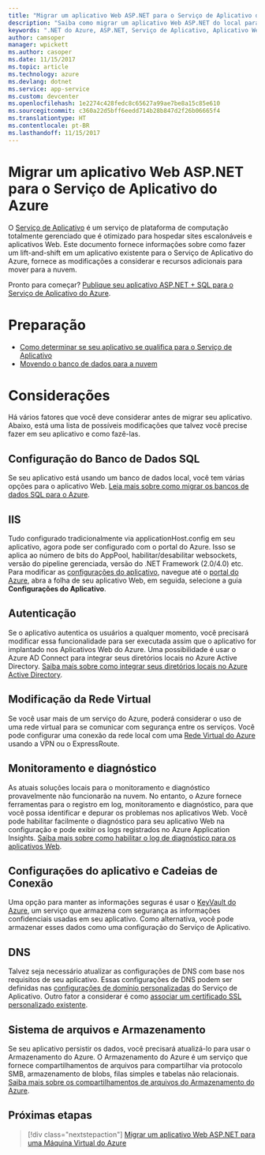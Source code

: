 ```yaml
---
title: "Migrar um aplicativo Web ASP.NET para o Serviço de Aplicativo do Azure"
description: "Saiba como migrar um aplicativo Web ASP.NET do local para o Serviço de Aplicativo do Azure."
keywords: ".NET do Azure, ASP.NET, Serviço de Aplicativo, Aplicativo Web, migrar, migração"
author: camsoper
manager: wpickett
ms.author: casoper
ms.date: 11/15/2017
ms.topic: article
ms.technology: azure
ms.devlang: dotnet
ms.service: app-service
ms.custom: devcenter
ms.openlocfilehash: 1e2274c428fedc8c65627a99ae7be8a15c85e610
ms.sourcegitcommit: c360a22d5bff6eedd714b28b847d2f26b06665f4
ms.translationtype: HT
ms.contentlocale: pt-BR
ms.lasthandoff: 11/15/2017
---
```

# <a name="migrate-an-aspnet-web-application-to-azure-app-service"></a>Migrar um aplicativo Web ASP.NET para o Serviço de Aplicativo do Azure

O [Serviço de Aplicativo](https://docs.microsoft.com/azure/app-service/app-service-web-overview#why-use-web-apps) é um serviço de plataforma de computação totalmente gerenciado que é otimizado para hospedar sites escalonáveis e aplicativos Web. Este documento fornece informações sobre como fazer um lift-and-shift em um aplicativo existente para o Serviço de Aplicativo do Azure, fornece as modificações a considerar e recursos adicionais para mover para a nuvem.

Pronto para começar? [Publique seu aplicativo ASP.NET + SQL para o Serviço de Aplicativo do Azure](https://go.microsoft.com/fwlink/?linkid=863214).

# <a name="preparation"></a>Preparação   
* [Como determinar se seu aplicativo se qualifica para o Serviço de Aplicativo](https://azure.microsoft.com/downloads/migration-assistant/)
* [Movendo o banco de dados para a nuvem](https://go.microsoft.com/fwlink/?linkid=863217)

# <a name="considerations"></a>Considerações
Há vários fatores que você deve considerar antes de migrar seu aplicativo. Abaixo, está uma lista de possíveis modificações que talvez você precise fazer em seu aplicativo e como fazê-las.

## <a name="sql-database-configuration"></a>Configuração do Banco de Dados SQL
Se seu aplicativo está usando um banco de dados local, você tem várias opções para o aplicativo Web. [Leia mais sobre como migrar os bancos de dados SQL para o Azure](https://go.microsoft.com/fwlink/?linkid=863217).

## <a name="iis"></a>IIS
Tudo configurado tradicionalmente via applicationHost.config em seu aplicativo, agora pode ser configurado com o portal do Azure. Isso se aplica ao número de bits do AppPool, habilitar/desabilitar websockets, versão do pipeline gerenciada, versão do .NET Framework (2.0/4.0) etc. Para modificar as [configurações do aplicativo](https://docs.microsoft.com/en-us/azure/app-service/web-sites-configure), navegue até o [portal do Azure](https://portal.azure.com), abra a folha de seu aplicativo Web, em seguida, selecione a guia **Configurações do Aplicativo**.

## <a name="authentication"></a>Autenticação
Se o aplicativo autentica os usuários a qualquer momento, você precisará modificar essa funcionalidade para ser executada assim que o aplicativo for implantado nos Aplicativos Web do Azure. Uma possibilidade é usar o Azure AD Connect para integrar seus diretórios locais no Azure Active Directory. [Saiba mais sobre como integrar seus diretórios locais no Azure Active Directory](https://docs.microsoft.com/azure/active-directory/connect/active-directory-aadconnect).

## <a name="virtual-network-modification"></a>Modificação da Rede Virtual
Se você usar mais de um serviço do Azure, poderá considerar o uso de uma rede virtual para se comunicar com segurança entre os serviços. Você pode configurar uma conexão da rede local com uma [Rede Virtual do Azure](https://docs.microsoft.com/en-us/azure/app-service/web-sites-integrate-with-vnet) usando a VPN ou o ExpressRoute.

## <a name="monitoring-and-diagnostics"></a>Monitoramento e diagnóstico
As atuais soluções locais para o monitoramento e diagnóstico provavelmente não funcionarão na nuvem. No entanto, o Azure fornece ferramentas para o registro em log, monitoramento e diagnóstico, para que você possa identificar e depurar os problemas nos aplicativos Web. Você pode habilitar facilmente o diagnóstico para seu aplicativo Web na configuração e pode exibir os logs registrados no Azure Application Insights. [Saiba mais sobre como habilitar o log de diagnóstico para os aplicativos Web](https://docs.microsoft.com/azure/app-service/web-sites-enable-diagnostic-log).

## <a name="connection-strings-and-application-settings"></a>Configurações do aplicativo e Cadeias de Conexão
Uma opção para manter as informações seguras é usar o [KeyVault do Azure](https://docs.microsoft.com/azure/key-vault/), um serviço que armazena com segurança as informações confidenciais usadas em seu aplicativo. Como alternativa, você pode armazenar esses dados como uma configuração do Serviço de Aplicativo.

## <a name="dns"></a>DNS
Talvez seja necessário atualizar as configurações de DNS com base nos requisitos de seu aplicativo. Essas configurações de DNS podem ser definidas nas [configurações de domínio personalizadas](https://docs.microsoft.com/azure/app-service/app-service-web-tutorial-custom-domain) do Serviço de Aplicativo. Outro fator a considerar é como [associar um certificado SSL personalizado existente](https://docs.microsoft.com/en-us/azure/app-service/app-service-web-tutorial-custom-ssl).

## <a name="file-system-and-storage"></a>Sistema de arquivos e Armazenamento
Se seu aplicativo persistir os dados, você precisará atualizá-lo para usar o Armazenamento do Azure. O Armazenamento do Azure é um serviço que fornece compartilhamentos de arquivos para compartilhar via protocolo SMB, armazenamento de blobs, filas simples e tabelas não relacionais. [Saiba mais sobre os compartilhamentos de arquivos do Armazenamento do Azure](https://docs.microsoft.com/azure/storage/files/storage-files-introduction).

## <a name="next-steps"></a>Próximas etapas

> [!div class="nextstepaction"]
> [Migrar um aplicativo Web ASP.NET para uma Máquina Virtual do Azure](dotnet-howto-migrate-to-vm.md)